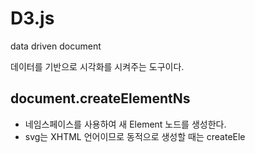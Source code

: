 # D3.js

data driven document

데이터를 기반으로 시각화를 시켜주는 도구이다.





## document.createElementNs

- 네임스페이스를 사용하여 새 Element 노드를 생성한다. 
- svg는 XHTML 언어이므로 동적으로 생성할 때는 createEle

